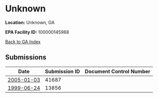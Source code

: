 # Unknown

**Location:** Unknown, GA

**EPA Facility ID:** 100000145988

[Back to GA Index](../../index.md)

## Submissions

| Date | Submission ID | Document Control Number |
|------|--------------|-------------------------|
| [2005-01-03](submissions/41687.md) | 41687 |  |
| [1999-06-24](submissions/13856.md) | 13856 |  |
